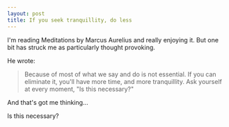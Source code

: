 ```yaml
---
layout: post
title: If you seek tranquillity, do less
---
```

I'm reading Meditations by Marcus Aurelius and really enjoying it. But one bit has struck me as particularly thought provoking.

He wrote:
> Because of most of what we say and do is not essential. If you can eliminate it, you'll have more time, and more tranquillity. Ask yourself at every moment, "Is this necessary?"

And that's got me thinking...

Is this necessary?
